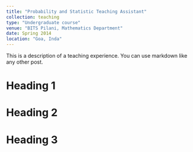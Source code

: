 ```yaml
---
title: "Probability and Statistic Teaching Assistant"
collection: teaching
type: "Undergraduate course"
venue: "BITS Pilani, Mathematics Department"
date: Spring 2014
location: "Goa, Inda"
---
```


This is a description of a teaching experience. You can use markdown like any other post.

Heading 1
======

Heading 2
======

Heading 3
======
